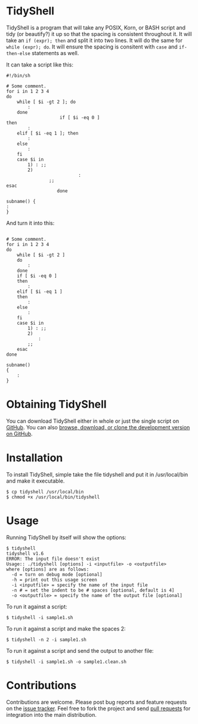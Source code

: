 TidyShell
=========

TidyShell is a program that will take any POSIX, Korn, or BASH script
and tidy (or beautify?) it up so that the spacing is consistent throughout it.
It will take an `if (expr); then` and split it into two lines.  It will do the same
for `while (expr); do`.  It will ensure the spacing is consitent with `case` and
`if-then-else` statements as well.

It can take a script like this:


```
#!/bin/sh

# Some comment.
for i in 1 2 3 4
do
    while [ $i -gt 2 ]; do
        :
    done
                    if [ $i -eq 0 ]
then
        :
    elif [ $i -eq 1 ]; then
        :
    else
        :
    fi
    case $i in
        1) : ;;
        2)
                           :
                ;;
esac
                   done

subname() {
:
}
```


And turn it into this:


```#!/bin/sh

# Some comment.
for i in 1 2 3 4
do
    while [ $i -gt 2 ]
    do
        :
    done
    if [ $i -eq 0 ]
    then
        :
    elif [ $i -eq 1 ]
    then
        :
    else
        :
    fi
    case $i in
        1) : ;;
        2)
            :
        ;;
    esac
done

subname() 
{
    :
} 
```

Obtaining TidyShell
===================

You can download TidyShell either in whole or just the single script
on [GitHub](https://github.com/gehll275/TidyShell/).
You can also [browse, download, or clone the development version on GitHub](https://github.com/gehll275/TidyShell/).

Installation
============

To install TidyShell, simple take the file tidyshell and put it
in /usr/local/bin and make it executable.

```
$ cp tidyshell /usr/local/bin
$ chmod +x /usr/local/bin/tidyshell
```

Usage
=====

Running TidyShell by itself will show the options:

```
$ tidyshell
tidyshell v1.6
ERROR: The input file doesn't exist
Usage:: ./tidyshell [options] -i <inputfile> -o <outputfile>
where [options] are as follows:
  -d = turn on debug mode [optional]
  -h = print out this usage screen
  -i <inputfile> = specify the name of the input file
  -n # = set the indent to be # spaces [optional, default is 4]
  -o <outputfile> = specify the name of the output file [optional]
```

To run it against a script:

```
$ tidyshell -i sample1.sh
```

To run it against a script and make the spaces 2:

```
$ tidyshell -n 2 -i sample1.sh
```

To run it against a script and send the output to another file:

```
$ tidyshell -i sample1.sh -o sample1.clean.sh
```

# Contributions

Contributions are welcome.  Please post bug reports and feature
requests on the
[issue tracker](https://github.com/logological/gpp/issues).  Feel free
to fork the project and send
[pull requests](https://help.github.com/articles/using-pull-requests/)
for integration into the main distribution.
